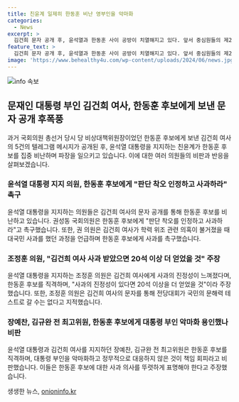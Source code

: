 ```yaml
---
title: 친윤계 일제히 한동훈 비난 영부인을 악마화
categories:
  - News
excerpt: >
  김건희 문자 공개 후, 윤석열과 한동훈 사이 공방이 치열해지고 있다. 앞서 중심원들의 제2의 연판장 기획은 무산됐지만, 이번 공개된 문자를 토대로 친윤계가 한 후보를 집중 비난 중. 권성동 의원은 한 후보에 대한 사과를 촉구했으며, 조정훈 의원은 사과의 진정성을 강조하며 학력 위조 의혹 사과를 끌어낸 사례와 비교했다. 장예찬 전 최고위원과 김규완 CBS 논설실장은 한 후보의 대처를 비판하며 의도적인 차별화로 여겨질 수 있다는 의혹을 제기했다.
feature_text: >
  김건희 문자 공개 후, 윤석열과 한동훈 사이 공방이 치열해지고 있다. 앞서 중심원들의 제2의 연판장 기획은 무산됐지만, 이번 공개된 문자를 토대로 친윤계가 한 후보를 집중 비난 중. 권성동 의원은 한 후보에 대한 사과를 촉구했으며, 조정훈 의원은 사과의 진정성을 강조하며 학력 위조 의혹 사과를 끌어낸 사례와 비교했다. 장예찬 전 최고위원과 김규완 CBS 논설실장은 한 후보의 대처를 비판하며 의도적인 차별화로 여겨질 수 있다는 의혹을 제기했다.
image: 'https://www.behealthy4u.com/wp-content/uploads/2024/06/news.jpg'
---
```


<p><img src="https://www.behealthy4u.com/wp-content/uploads/2024/06/news.jpg" alt="info 속보" /></p>

<h2 data-ke-size="size26">문재인 대통령 부인 김건희 여사, 한동훈 후보에게 보낸 문자 공개 후폭풍</h2>

<p>과거 국회의원 총선거 당시 당 비상대책위원장이었던 한동훈 후보에게 보낸 김건희 여사의 5건의 텔레그램 메시지가 공개된 후, 윤석열 대통령을 지지하는 친윤계가 한동훈 후보를 집중 비난하며 파장을 일으키고 있습니다. 이에 대한 여러 의원들의 비판과 반응을 살펴보겠습니다.</p>

<h3>윤석열 대통령 지지 의원, 한동훈 후보에게 "판단 착오 인정하고 사과하라" 촉구</h3>

<p>윤석열 대통령을 지지하는 의원들은 김건희 여사의 문자 공개를 통해 한동훈 후보를 비난하고 있습니다. 권성동 국회의원은 한동훈 후보에게 "판단 착오를 인정하고 사과하라"고 촉구했습니다. 또한, 권 의원은 김건희 여사가 학력 위조 관련 의혹이 불거졌을 때 대국민 사과를 했던 과정을 언급하며 한동훈 후보에게 사과를 촉구했습니다.</p>

<h3>조정훈 의원, "김건희 여사 사과 받았으면 20석 이상 더 얻었을 것" 주장</h3>

<p>윤석열 대통령을 지지하는 조정훈 의원은 김건희 여사에게 사과의 진정성이 느껴졌다며, 한동훈 후보를 직격하며, "사과의 진정성이 있다면 20석 이상을 더 얻었을 것"이라 주장했습니다. 또한, 조정훈 의원은 김건희 여사의 문자를 통해 전당대회가 국민의 문해력 테스트로 갈 수는 없다고 지적했습니다.</p>

<h3>장예찬, 김규완 전 최고위원, 한동훈 후보에게 대통령 부인 악마화 용인했나 비판</h3>

<p>윤석열 대통령과 김건희 여사를 지지하던 장예찬, 김규완 전 최고위원은 한동훈 후보를 직격하며, 대통령 부인을 악마화하고 정무적으로 대응하지 않은 것이 책임 회피라고 비판했습니다. 이들은 한동훈 후보에 대한 사과 의사를 뚜렷하게 표명해야 한다고 주장했습니다.</p>
생생한 뉴스, <a href="https://onioninfo.kr" rel="dofollow">onioninfo.kr</a>


